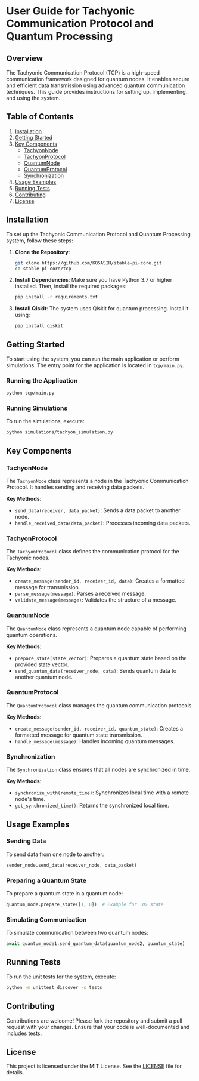# User Guide for Tachyonic Communication Protocol and Quantum Processing

## Overview

The Tachyonic Communication Protocol (TCP) is a high-speed communication framework designed for quantum nodes. It enables secure and efficient data transmission using advanced quantum communication techniques. This guide provides instructions for setting up, implementing, and using the system.

## Table of Contents

1. [Installation](#installation)
2. [Getting Started](#getting-started)
3. [Key Components](#key-components)
   - [TachyonNode](#tachyonnode)
   - [TachyonProtocol](#tachyonprotocol)
   - [QuantumNode](#quantumnode)
   - [QuantumProtocol](#quantumprotocol)
   - [Synchronization](#synchronization)
4. [Usage Examples](#usage-examples)
5. [Running Tests](#running-tests)
6. [Contributing](#contributing)
7. [License](#license)

## Installation

To set up the Tachyonic Communication Protocol and Quantum Processing system, follow these steps:

1. **Clone the Repository**:
   ```bash
   git clone https://github.com/KOSASIH/stable-pi-core.git
   cd stable-pi-core/tcp
   ```

2. **Install Dependencies**:
   Make sure you have Python 3.7 or higher installed. Then, install the required packages:
   ```bash
   pip install -r requirements.txt
   ```

3. **Install Qiskit**:
   The system uses Qiskit for quantum processing. Install it using:
   ```bash
   pip install qiskit
   ```

## Getting Started

To start using the system, you can run the main application or perform simulations. The entry point for the application is located in `tcp/main.py`.

### Running the Application
```bash
python tcp/main.py
```

### Running Simulations
To run the simulations, execute:
```bash
python simulations/tachyon_simulation.py
```

## Key Components

### TachyonNode
The `TachyonNode` class represents a node in the Tachyonic Communication Protocol. It handles sending and receiving data packets.

**Key Methods**:
- `send_data(receiver, data_packet)`: Sends a data packet to another node.
- `handle_received_data(data_packet)`: Processes incoming data packets.

### TachyonProtocol
The `TachyonProtocol` class defines the communication protocol for the Tachyonic nodes.

**Key Methods**:
- `create_message(sender_id, receiver_id, data)`: Creates a formatted message for transmission.
- `parse_message(message)`: Parses a received message.
- `validate_message(message)`: Validates the structure of a message.

### QuantumNode
The `QuantumNode` class represents a quantum node capable of performing quantum operations.

**Key Methods**:
- `prepare_state(state_vector)`: Prepares a quantum state based on the provided state vector.
- `send_quantum_data(receiver_node, data)`: Sends quantum data to another quantum node.

### QuantumProtocol
The `QuantumProtocol` class manages the quantum communication protocols.

**Key Methods**:
- `create_message(sender_id, receiver_id, quantum_state)`: Creates a formatted message for quantum state transmission.
- `handle_message(message)`: Handles incoming quantum messages.

### Synchronization
The `Synchronization` class ensures that all nodes are synchronized in time.

**Key Methods**:
- `synchronize_with(remote_time)`: Synchronizes local time with a remote node's time.
- `get_synchronized_time()`: Returns the synchronized local time.

## Usage Examples

### Sending Data
To send data from one node to another:
```python
sender_node.send_data(receiver_node, data_packet)
```

### Preparing a Quantum State
To prepare a quantum state in a quantum node:
```python
quantum_node.prepare_state([1, 0])  # Example for |0> state
```

### Simulating Communication
To simulate communication between two quantum nodes:
```python
await quantum_node1.send_quantum_data(quantum_node2, quantum_state)
```

## Running Tests

To run the unit tests for the system, execute:
```bash
python -m unittest discover -s tests
```

## Contributing

Contributions are welcome! Please fork the repository and submit a pull request with your changes. Ensure that your code is well-documented and includes tests.

## License

This project is licensed under the MIT License. See the [LICENSE](LICENSE) file for details.
